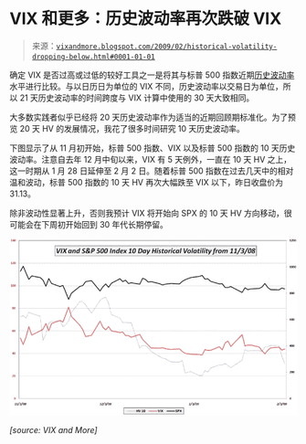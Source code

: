 <!--yml

分类：未分类

日期：2024-05-18 18:01:31

-->

# VIX 和更多：历史波动率再次跌破 VIX

> 来源：[`vixandmore.blogspot.com/2009/02/historical-volatility-dropping-below.html#0001-01-01`](http://vixandmore.blogspot.com/2009/02/historical-volatility-dropping-below.html#0001-01-01)

确定 VIX 是否过高或过低的较好工具之一是将其与标普 500 指数近期[历史波动率](http://vixandmore.blogspot.com/search/label/historical%20volatility)水平进行比较。与以日历日为单位的 VIX 不同，历史波动率以交易日为单位，所以 21 天历史波动率的时间跨度与 VIX 计算中使用的 30 天大致相同。

大多数实践者似乎已经将 20 天历史波动率作为适当的近期回顾期标准化。为了预览 20 天 HV 的发展情况，我花了很多时间研究 10 天历史波动率。

下图显示了从 11 月初开始，标普 500 指数、VIX 以及标普 500 指数的 10 天历史波动率。注意自去年 12 月中旬以来，VIX 有 5 天例外，一直在 10 天 HV 之上，这一时期从 1 月 28 日延伸至 2 月 2 日。随着标普 500 指数在过去几天中的相对温和波动，标普 500 指数的 10 天 HV 再次大幅跌至 VIX 以下，昨日收盘价为 31.13。

除非波动性显著上升，否则我预计 VIX 将开始向 SPX 的 10 天 HV 方向移动，很可能会在下周初开始回到 30 年代长期停留。

![](img/2479653bcd3a57811b4625593a4724a5.png)

*[source: VIX and More]*
